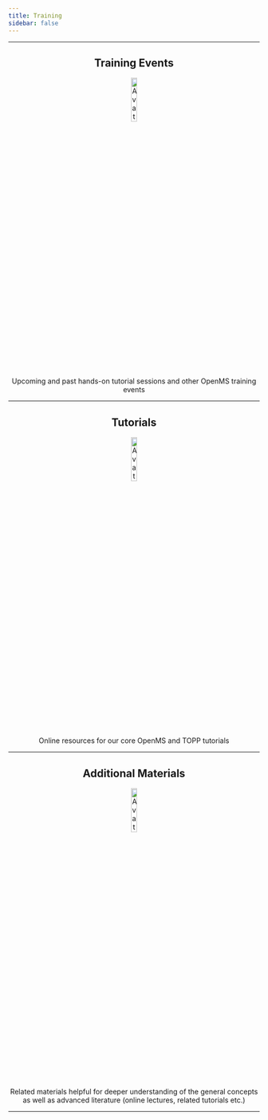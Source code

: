 ```yaml
---
title: Training
sidebar: false
---
```


***
<center>
<h2>Training Events</h2>
<img src="/images/content_images/calendar.png" alt="Avatar" class="image" height="15%" width="15%">

Upcoming and past hands-on tutorial sessions and other OpenMS training events
</center>

***

<center>
<h2>Tutorials</h2>
<img src="/images/content_images/folder.png" alt="Avatar" class="image" height="15%" width="15%">

Online resources for our core OpenMS and TOPP tutorials
</center>

***

<center>
<h2>Additional Materials</h2>
<img src="/images/content_images/file-and-folder.png" alt="Avatar" class="image"  height="15%" width="15%">

Related materials helpful for deeper understanding of the general concepts as well as advanced literature (online lectures, related tutorials etc.)
</center>

***
